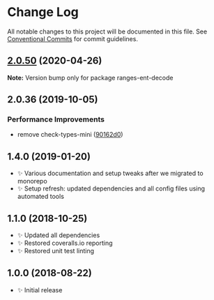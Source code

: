 # Change Log

All notable changes to this project will be documented in this file.
See [Conventional Commits](https://conventionalcommits.org) for commit guidelines.

## [2.0.50](https://gitlab.com/codsen/codsen/compare/ranges-ent-decode@2.0.49...ranges-ent-decode@2.0.50) (2020-04-26)

**Note:** Version bump only for package ranges-ent-decode





## 2.0.36 (2019-10-05)

### Performance Improvements

- remove check-types-mini ([90162d0](https://gitlab.com/codsen/codsen/commit/90162d0))

## 1.4.0 (2019-01-20)

- ✨ Various documentation and setup tweaks after we migrated to monorepo
- ✨ Setup refresh: updated dependencies and all config files using automated tools

## 1.1.0 (2018-10-25)

- ✨ Updated all dependencies
- ✨ Restored coveralls.io reporting
- ✨ Restored unit test linting

## 1.0.0 (2018-08-22)

- ✨ Initial release
